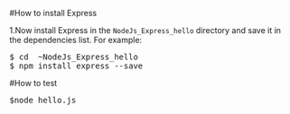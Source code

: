 #How to install Express

1.Now install Express in the `NodeJs_Express_hello` directory and save it in the dependencies list. For example:
<pre>
$ cd  ~NodeJs_Express_hello
$ npm install express --save
</pre>

#How to test
<pre>
$node hello.js
</pre>

